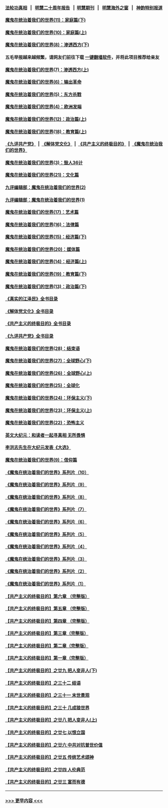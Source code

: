 #### [法轮功真相](https://github.com/gfw-breaker/truth/blob/master/README.md?t=0) &nbsp;&nbsp;|&nbsp;&nbsp; [明慧二十周年报告](https://github.com/gfw-breaker/mh-reports/blob/master/README.md?t=0) &nbsp;&nbsp;|&nbsp;&nbsp;[明慧期刊](https://github.com/gfw-breaker/mh-qikan) &nbsp;&nbsp;|&nbsp;&nbsp; [明慧海外之窗](https://github.com/gfw-breaker/mh-news/blob/master/README.md?t=0) &nbsp;&nbsp;|&nbsp;&nbsp; [神韵特别报道](https://github.com/gfw-breaker/mh-news/blob/master/shenyun.md?t=0)
#### [魔鬼在统治着我们的世界(11)：家庭篇(下)](../pages/nsc422/n10440961.md?t=12091301) 
#### [魔鬼在统治着我们的世界(10)：家庭篇(上)](../pages/nsc422/n10435448.md?t=12091301) 
#### [魔鬼在统治着我们的世界(8)：渗透西方(下)](../pages/nsc422/n10429603.md?t=12091301) 
#### 五毛举报越来越频繁，请网友们前往下载 [一键翻墙软件](https://github.com/gfw-breaker/ssr-accounts)，并将此项目推荐给亲友
#### [魔鬼在统治着我们的世界(7)：渗透西方(上)](../pages/nsc422/n10426013.md?t=12091301) 
#### [魔鬼在统治着我们的世界(6)：输出革命](../pages/nsc422/n10421536.md?t=12091301) 
#### [魔鬼在统治着我们的世界(5)：东方杀戮](../pages/nsc422/n10417707.md?t=12091301) 
#### [魔鬼在统治着我们的世界(4)：欧洲发端](../pages/nsc422/n10414890.md?t=12091301) 
#### [魔鬼在统治着我们的世界(12)：政治篇(上)](../pages/nsc422/n10444576.md?t=12091301) 
#### [魔鬼在统治着我们的世界(18)：教育篇(上)](../pages/nsc422/n10526970.md?t=12091301) 
#### [《九评共产党》](https://github.com/begood0513/9ping.md/blob/master/README.md) &nbsp;|&nbsp; [《解体党文化》](../../../../jtdwh.md/blob/master/README.md)  &nbsp;|&nbsp; [《共产主义的终极目的》](../../../../gczydzjmd.md/blob/master/README.md) &nbsp;|&nbsp; [《魔鬼在统治我们的世界》](../../../../mgztzwmdsj.md/blob/master/README.md) 
#### [魔鬼在统治着我们的世界(3)：毁人36计](../pages/nsc422/n10411583.md?t=12091301) 
#### [魔鬼在统治着我们的世界(21)：文化篇](../pages/nsc422/n10597706.md?t=12091301) 
#### [九评编辑部：魔鬼在统治着我们的世界(2)](../pages/nsc422/n10410036.md?t=12091301) 
#### [九评编辑部：魔鬼在统治着我们的世界(1)](../pages/nsc422/n10406825.md?t=12091301) 
#### [魔鬼在统治着我们的世界(17)：艺术篇](../pages/nsc422/n10499093.md?t=12091301) 
#### [魔鬼在统治着我们的世界(16)：法律篇](../pages/nsc422/n10485969.md?t=12091301) 
#### [魔鬼在统治着我们的世界(15)：经济篇(下)](../pages/nsc422/n10469975.md?t=12091301) 
#### [魔鬼在统治着我们的世界(20)：媒体篇](../pages/nsc422/n10586579.md?t=12091301) 
#### [魔鬼在统治着我们的世界(14)：经济篇(上)](../pages/nsc422/n10457370.md?t=12091301) 
#### [魔鬼在统治着我们的世界(19)：教育篇(下)](../pages/nsc422/n10564808.md?t=12091301) 
#### [魔鬼在统治着我们的世界(13)：政治篇(下)](../pages/nsc422/n10448270.md?t=12091301) 
#### [《真实的江泽民》全书目录](../pages/nsc422/n13721399.md?t=12091301) 
#### [《解体党文化》全书目录](../pages/nsc422/n13721157.md?t=12091301) 
#### [《共产主义的终极目的》全书目录](../pages/nsc422/n13721048.md?t=12091301) 
#### [《九评共产党》全书目录](../pages/nsc422/n13708085.md?t=12091301) 
#### [魔鬼在统治着我们的世界(28)：结束语](../pages/nsc422/n10936246.md?t=12091301) 
#### [魔鬼在统治着我们的世界(27)：全球野心(下)](../pages/nsc422/n10928319.md?t=12091301) 
#### [魔鬼在统治着我们的世界(26)：全球野心(上)](../pages/nsc422/n10900318.md?t=12091301) 
#### [魔鬼在统治着我们的世界(25)：全球化](../pages/nsc422/n10788205.md?t=12091301) 
#### [魔鬼在统治着我们的世界(24)：环保主义(下)](../pages/nsc422/n10695307.md?t=12091301) 
#### [魔鬼在统治着我们的世界(23)：环保主义(上)](../pages/nsc422/n10688613.md?t=12091301) 
#### [魔鬼在统治着我们的世界(22)：恐怖主义](../pages/nsc422/n10614727.md?t=12091301) 
#### [英文大纪元：和读者一起寻真相 无所畏惧](../pages/nsc422/n12542027.md?t=12091301) 
#### [李洪志先生在大纪元发表《大选》](../pages/nsc422/n12534746.md?t=12091301) 
#### [魔鬼在统治着我们的世界(9)：信仰篇](../pages/nsc422/n10432159.md?t=12091301) 
#### [《魔鬼在统治着我们的世界》系列片（10）](../pages/nsc422/n12292670.md?t=12091301) 
#### [《魔鬼在统治着我们的世界》系列片（9）](../pages/nsc422/n12290859.md?t=12091301) 
#### [《魔鬼在统治着我们的世界》系列片（8）](../pages/nsc422/n12287445.md?t=12091301) 
#### [《魔鬼在统治着我们的世界》系列片（7）](../pages/nsc422/n12283425.md?t=12091301) 
#### [《魔鬼在统治着我们的世界》系列片（6）](../pages/nsc422/n12282314.md?t=12091301) 
#### [《魔鬼在统治着我们的世界》系列片（5）](../pages/nsc422/n12281419.md?t=12091301) 
#### [《魔鬼在统治着我们的世界》系列片（4）](../pages/nsc422/n12274024.md?t=12091301) 
#### [《魔鬼在统治着我们的世界》系列片（3）](../pages/nsc422/n12271322.md?t=12091301) 
#### [《魔鬼在统治着我们的世界》系列片（2）](../pages/nsc422/n12269049.md?t=12091301) 
#### [《魔鬼在统治着我们的世界》系列片（1）](../pages/nsc422/n12267575.md?t=12091301) 
#### [【共产主义的终极目的】第六章 （完整版）](../pages/nsc422/n11428913.md?t=12091301) 
#### [【共产主义的终极目的】第五章 （完整版）](../pages/nsc422/n11428912.md?t=12091301) 
#### [【共产主义的终极目的】第四章 （完整版）](../pages/nsc422/n11428907.md?t=12091301) 
#### [【共产主义的终极目的】第三章（完整版）](../pages/nsc422/n11428848.md?t=12091301) 
#### [【共产主义的终极目的】第二章（完整版）](../pages/nsc422/n11428831.md?t=12091301) 
#### [【共产主义的终极目的】第一章（完整版）](../pages/nsc422/n11417651.md?t=12091301) 
#### [【共产主义的终极目的】之廿九 把人变非人(下)](../pages/nsc422/n11344140.md?t=12091301) 
#### [【共产主义的终极目的】之三十二 结语](../pages/nsc422/n11360535.md?t=12091301) 
#### [【共产主义的终极目的】之三十一 末世景观](../pages/nsc422/n11351129.md?t=12091301) 
#### [【共产主义的终极目的】之三十 几成狼世界](../pages/nsc422/n11348280.md?t=12091301) 
#### [【共产主义的终极目的】之廿八 把人变非人(上)](../pages/nsc422/n11340492.md?t=12091301) 
#### [【共产主义的终极目的】之廿七 以恨立国](../pages/nsc422/n11336944.md?t=12091301) 
#### [【共产主义的终极目的】之廿六 中共对抗普世价值](../pages/nsc422/n11324785.md?t=12091301) 
#### [【共产主义的终极目的】之廿五 传统艺术颂神](../pages/nsc422/n11296396.md?t=12091301) 
#### [【共产主义的终极目的】之廿四 人伦典范](../pages/nsc422/n11296397.md?t=12091301) 
#### [【共产主义的终极目的】之廿三 富而有德](../pages/nsc422/n11283598.md?t=12091301) 

----
#### [ >>> 更早内容 <<< ](../indexes/nsc422-earlier.md)
